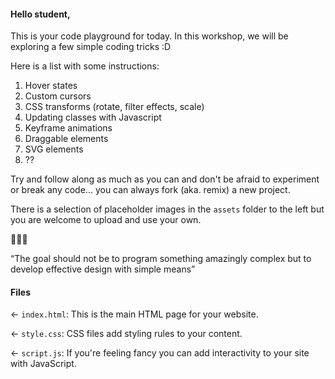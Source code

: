 #### Hello student,

This is your code playground for today.
In this workshop, we will be exploring a few simple coding tricks :D

Here is a list with some instructions:

1. Hover states
2. Custom cursors
3. CSS transforms (rotate, filter effects, scale)
4. Updating classes with Javascript
5. Keyframe animations
6. Draggable elements
7. SVG elements
8. ??

Try and follow along as much as you can and don't be afraid to experiment or break any code... you can always fork (aka. remix) a new project.

There is a selection of placeholder images in the `assets` folder to the left but you are welcome to upload and use your own.

🔮🔮🔮

“The goal should not be to program something amazingly complex but to develop effective design with simple means”


#### Files

← `index.html`: This is the main HTML page for your website.

← `style.css`: CSS files add styling rules to your content.

← `script.js`: If you're feeling fancy you can add interactivity to your site with JavaScript.

